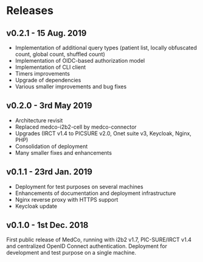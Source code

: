# Releases

## v0.2.1 - 15 Aug. 2019

* Implementation of additional query types \(patient list, locally obfuscated count, global count, shuffled count\)
* Implementation of OIDC-based authorization model
* Implementation of CLI client
* Timers improvements
* Upgrade of dependencies
* Various smaller improvements and bug fixes

## v0.2.0 - 3rd May 2019

* Architecture revisit
* Replaced medco-i2b2-cell by medco-connector
* Upgrades \(IRCT v1.4 to PICSURE v2.0, Onet suite v3, Keycloak, Nginx, PHP\)
* Consolidation of deployment
* Many smaller fixes and enhancements

## v0.1.1 - 23rd Jan. 2019

* Deployment for test purposes on several machines
* Enhancements of documentation and deployment infrastructure
* Nginx reverse proxy with HTTPS support
* Keycloak update

## v0.1.0 - 1st Dec. 2018

First public release of MedCo, running with i2b2 v1.7, PIC-SURE/IRCT v1.4 and centralized OpenID Connect authentication. Deployment for development and test purpose on a single machine.

